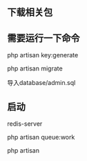 ## 下载相关包


## 需要运行一下命令
php artisan key:generate

php artisan migrate

导入database/admin.sql

## 启动
redis-server

php artisan queue:work

php artisan 

